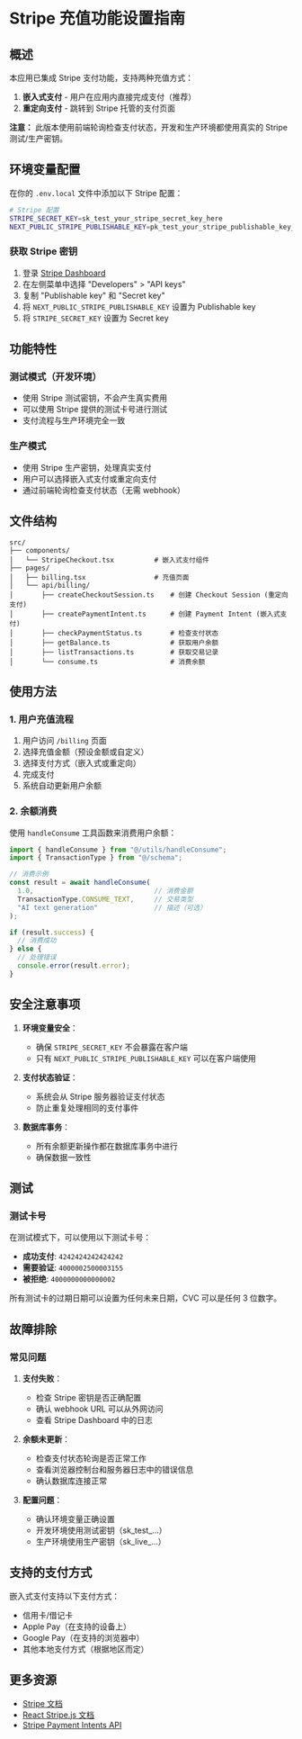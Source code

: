 # Stripe 充值功能设置指南

## 概述

本应用已集成 Stripe 支付功能，支持两种充值方式：
1. **嵌入式支付** - 用户在应用内直接完成支付（推荐）
2. **重定向支付** - 跳转到 Stripe 托管的支付页面

**注意：** 此版本使用前端轮询检查支付状态，开发和生产环境都使用真实的 Stripe 测试/生产密钥。

## 环境变量配置

在你的 `.env.local` 文件中添加以下 Stripe 配置：

```bash
# Stripe 配置
STRIPE_SECRET_KEY=sk_test_your_stripe_secret_key_here
NEXT_PUBLIC_STRIPE_PUBLISHABLE_KEY=pk_test_your_stripe_publishable_key_here
```

### 获取 Stripe 密钥

1. 登录 [Stripe Dashboard](https://dashboard.stripe.com/)
2. 在左侧菜单中选择 "Developers" > "API keys"
3. 复制 "Publishable key" 和 "Secret key"
4. 将 `NEXT_PUBLIC_STRIPE_PUBLISHABLE_KEY` 设置为 Publishable key
5. 将 `STRIPE_SECRET_KEY` 设置为 Secret key

## 功能特性

### 测试模式（开发环境）
- 使用 Stripe 测试密钥，不会产生真实费用
- 可以使用 Stripe 提供的测试卡号进行测试
- 支付流程与生产环境完全一致

### 生产模式
- 使用 Stripe 生产密钥，处理真实支付
- 用户可以选择嵌入式支付或重定向支付
- 通过前端轮询检查支付状态（无需 webhook）

## 文件结构

```
src/
├── components/
│   └── StripeCheckout.tsx          # 嵌入式支付组件
├── pages/
│   ├── billing.tsx                 # 充值页面
│   └── api/billing/
│       ├── createCheckoutSession.ts    # 创建 Checkout Session (重定向支付)
│       ├── createPaymentIntent.ts      # 创建 Payment Intent (嵌入式支付)
│       ├── checkPaymentStatus.ts       # 检查支付状态
│       ├── getBalance.ts               # 获取用户余额
│       ├── listTransactions.ts         # 获取交易记录
│       └── consume.ts                  # 消费余额
```

## 使用方法

### 1. 用户充值流程

1. 用户访问 `/billing` 页面
2. 选择充值金额（预设金额或自定义）
3. 选择支付方式（嵌入式或重定向）
4. 完成支付
5. 系统自动更新用户余额

### 2. 余额消费

使用 `handleConsume` 工具函数来消费用户余额：

```typescript
import { handleConsume } from "@/utils/handleConsume";
import { TransactionType } from "@/schema";

// 消费示例
const result = await handleConsume(
  1.0,                              // 消费金额
  TransactionType.CONSUME_TEXT,     // 交易类型
  "AI text generation"              // 描述（可选）
);

if (result.success) {
  // 消费成功
} else {
  // 处理错误
  console.error(result.error);
}
```

## 安全注意事项

1. **环境变量安全**：
   - 确保 `STRIPE_SECRET_KEY` 不会暴露在客户端
   - 只有 `NEXT_PUBLIC_STRIPE_PUBLISHABLE_KEY` 可以在客户端使用

2. **支付状态验证**：
   - 系统会从 Stripe 服务器验证支付状态
   - 防止重复处理相同的支付事件

3. **数据库事务**：
   - 所有余额更新操作都在数据库事务中进行
   - 确保数据一致性

## 测试

### 测试卡号

在测试模式下，可以使用以下测试卡号：

- **成功支付**: `4242424242424242`
- **需要验证**: `4000002500003155`
- **被拒绝**: `4000000000000002`

所有测试卡的过期日期可以设置为任何未来日期，CVC 可以是任何 3 位数字。

## 故障排除

### 常见问题

1. **支付失败**：
   - 检查 Stripe 密钥是否正确配置
   - 确认 webhook URL 可以从外网访问
   - 查看 Stripe Dashboard 中的日志

2. **余额未更新**：
   - 检查支付状态轮询是否正常工作
   - 查看浏览器控制台和服务器日志中的错误信息
   - 确认数据库连接正常

3. **配置问题**：
   - 确认环境变量正确设置
   - 开发环境使用测试密钥（sk_test_...）
   - 生产环境使用生产密钥（sk_live_...）

## 支持的支付方式

嵌入式支付支持以下支付方式：
- 信用卡/借记卡
- Apple Pay（在支持的设备上）
- Google Pay（在支持的浏览器中）
- 其他本地支付方式（根据地区而定）

## 更多资源

- [Stripe 文档](https://stripe.com/docs)
- [React Stripe.js 文档](https://docs.stripe.com/sdks/stripejs-react)
- [Stripe Payment Intents API](https://stripe.com/docs/api/payment_intents)
